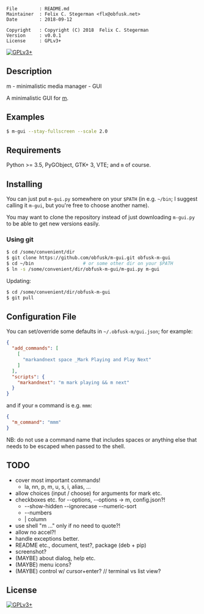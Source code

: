 <!-- {{{1 -->

    File        : README.md
    Maintainer  : Felix C. Stegerman <flx@obfusk.net>
    Date        : 2018-09-12

    Copyright   : Copyright (C) 2018  Felix C. Stegerman
    Version     : v0.0.1
    License     : GPLv3+

<!-- }}}1 -->

<!--

[![PyPI Version](https://img.shields.io/pypi/v/TODO.svg)](https://pypi.python.org/pypi/TODO)
[![Build Status](https://travis-ci.org/obfusk/m-gui.svg?branch=master)](https://travis-ci.org/obfusk/m-gui)

-->

[![GPLv3+](https://img.shields.io/badge/license-GPLv3+-blue.svg)](https://www.gnu.org/licenses/gpl-3.0.html)

## Description

m - minimalistic media manager - GUI

A minimalistic GUI for [m](https://github.com/obfusk/m).

## Examples

```bash
$ m-gui --stay-fullscreen --scale 2.0
```

## Requirements

Python >= 3.5, PyGObject, GTK+ 3, VTE; and `m` of course.

## Installing

You can just put `m-gui.py` somewhere on your `$PATH` (in e.g.
`~/bin`; I suggest calling it `m-gui`, but you're free to choose
another name).

You may want to clone the repository instead of just downloading
`m-gui.py` to be able to get new versions easily.

### Using git

```bash
$ cd /some/convenient/dir
$ git clone https://github.com/obfusk/m-gui.git obfusk-m-gui
$ cd ~/bin                  # or some other dir on your $PATH
$ ln -s /some/convenient/dir/obfusk-m-gui/m-gui.py m-gui
```

Updating:

```bash
$ cd /some/convenient/dir/obfusk-m-gui
$ git pull
```

## Configuration File

You can set/override some defaults in `~/.obfusk-m/gui.json`; for
example:

```json
{
  "add_commands": [
    [
      "markandnext space _Mark Playing and Play Next"
    ]
  ],
  "scripts": {
    "markandnext": "m mark playing && m next"
  }
}
```

and if your `m` command is e.g. `mmm`:

```json
{
  "m_command": "mmm"
}
```

NB: do not use a command name that includes spaces or anything else
that needs to be escaped when passed to the shell.

## TODO

* cover most important commands!
  - la, nn, p, m, u, s, i, alias, ...
* allow choices (input / choose) for arguments for mark etc.
* checkboxes etc. for --options, --options -> m, config.json?!
  - --show-hidden --ignorecase --numeric-sort
  - --numbers
  - | column
* use shell "m ..." only if no need to quote?!
* allow no accel?!
* handle exceptions better.
* README etc., document, test?, package (deb + pip)
* screenshot?
* (MAYBE) about dialog, help etc.
* (MAYBE) menu icons?
* (MAYBE) control w/ cursor+enter? // terminal vs list view?

## License

[![GPLv3+](https://www.gnu.org/graphics/gplv3-127x51.png)](https://www.gnu.org/licenses/gpl-3.0.html)

<!-- vim: set tw=70 sw=2 sts=2 et fdm=marker : -->
